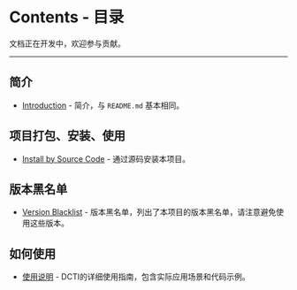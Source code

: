 # Contents - 目录

文档正在开发中，欢迎参与贡献。

--- 

## 简介

- [Introduction](./Introduction.md) - 简介，与 `README.md` 基本相同。

## 项目打包、安装、使用

- [Install by Source Code](./InstallBySourceCode.md) - 通过源码安装本项目。

## 版本黑名单

- [Version Blacklist](./VersionBlacklist.md) - 版本黑名单，列出了本项目的版本黑名单，请注意避免使用这些版本。

## 如何使用

- [使用说明](./UsageGuide.md) - DCTI的详细使用指南，包含实际应用场景和代码示例。